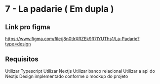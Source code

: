 # 7 - La padarie ( Em dupla )

## Link pro figma

https://www.figma.com/file/j8n0tlrXRZEk9R7IYUThs1/La-Padarie?type=design

## Requisitos

Utilizar Typescript
Utilizar Nextjs
Utilizar banco relacional
Utilizar a api do Nextjs
Design implementado conforme o mockup do projeto
